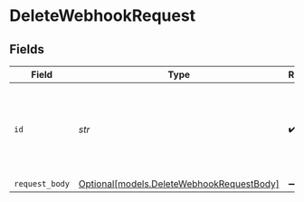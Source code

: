 # DeleteWebhookRequest


## Fields

| Field                                                                              | Type                                                                               | Required                                                                           | Description                                                                        |
| ---------------------------------------------------------------------------------- | ---------------------------------------------------------------------------------- | ---------------------------------------------------------------------------------- | ---------------------------------------------------------------------------------- |
| `id`                                                                               | *str*                                                                              | :heavy_check_mark:                                                                 | Provide the ID of the item you want to perform this operation on.                  |
| `request_body`                                                                     | [Optional[models.DeleteWebhookRequestBody]](../models/deletewebhookrequestbody.md) | :heavy_minus_sign:                                                                 | N/A                                                                                |